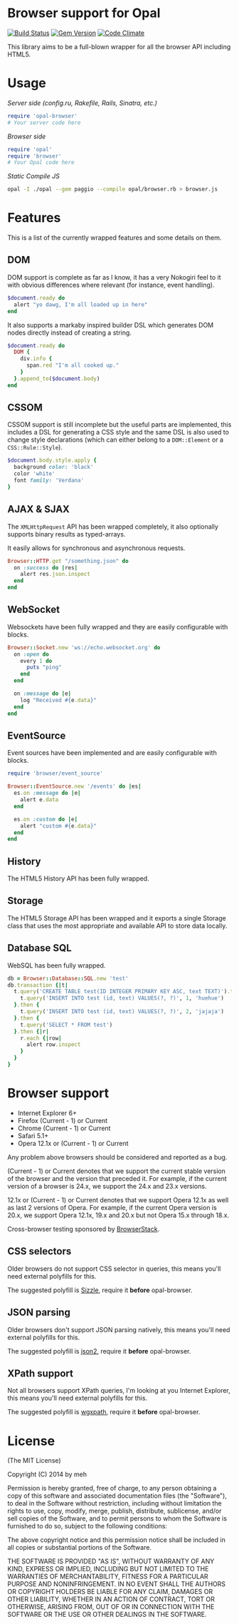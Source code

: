 Browser support for Opal
========================

[![Build Status](https://secure.travis-ci.org/opal/opal-browser.svg?branch=master)](http://travis-ci.org/opal/opal-browser)
[![Gem Version](https://badge.fury.io/rb/opal-browser.svg)](http://badge.fury.io/rb/opal-browser)
[![Code Climate](http://img.shields.io/codeclimate/github/opal/opal-browser.svg)](https://codeclimate.com/github/opal/opal-browser)


This library aims to be a full-blown wrapper for all the browser API including
HTML5.

Usage
=====

_Server side (config.ru, Rakefile, Rails, Sinatra, etc.)_

```ruby
require 'opal-browser'
# Your server code here
```

_Browser side_

```ruby
require 'opal'
require 'browser'
# Your Opal code here
```

_Static Compile JS_
```bash
opal -I ./opal --gem paggio --compile opal/browser.rb > browser.js
```

Features
========
This is a list of the currently wrapped features and some details on them.

DOM
---
DOM support is complete as far as I know, it has a very Nokogiri feel to it
with obvious differences where relevant (for instance, event handling).

```ruby
$document.ready do
  alert "yo dawg, I'm all loaded up in here"
end
```

It also supports a markaby inspired builder DSL which generates DOM nodes
directly instead of creating a string.

```ruby
$document.ready do
  DOM {
    div.info {
      span.red "I'm all cooked up."
    }
  }.append_to($document.body)
end
```

CSSOM
-----
CSSOM support is still incomplete but the useful parts are implemented, this
includes a DSL for generating a CSS style and the same DSL is also used to
change style declarations (which can either belong to a `DOM::Element` or a
`CSS::Rule::Style`).

```ruby
$document.body.style.apply {
  background color: 'black'
  color 'white'
  font family: 'Verdana'
}
```

AJAX & SJAX
-----------
The `XMLHttpRequest` API has been wrapped completely, it also optionally
supports binary results as typed-arrays.

It easily allows for synchronous and asynchronous requests.

```ruby
Browser::HTTP.get "/something.json" do
  on :success do |res|
    alert res.json.inspect
  end
end
```

WebSocket
---------
Websockets have been fully wrapped and they are easily configurable with
blocks.

```ruby
Browser::Socket.new 'ws://echo.websocket.org' do
  on :open do
    every 1 do
      puts "ping"
    end
  end

  on :message do |e|
    log "Received #{e.data}"
  end
end
```

EventSource
-----------
Event sources have been implemented and are easily configurable with blocks.

```ruby
require 'browser/event_source'

Browser::EventSource.new '/events' do |es|
  es.on :message do |e|
    alert e.data
  end

  es.on :custom do |e|
    alert "custom #{e.data}"
  end
end
```

History
-------
The HTML5 History API has been fully wrapped.

Storage
-------
The HTML5 Storage API has been wrapped and it exports a single Storage class
that uses the most appropriate and available API to store data locally.

Database SQL
------------
WebSQL has been fully wrapped.

```ruby
db = Browser::Database::SQL.new 'test'
db.transaction {|t|
  t.query('CREATE TABLE test(ID INTEGER PRIMARY KEY ASC, text TEXT)').then {
    t.query('INSERT INTO test (id, text) VALUES(?, ?)', 1, 'huehue')
  }.then {
    t.query('INSERT INTO test (id, text) VALUES(?, ?)', 2, 'jajaja')
  }.then {
    t.query('SELECT * FROM test')
  }.then {|r|
    r.each {|row|
      alert row.inspect
    }
  }
}
```

Browser support
===============

* Internet Explorer 6+
* Firefox (Current - 1) or Current
* Chrome (Current - 1) or Current
* Safari 5.1+
* Opera 12.1x or (Current - 1) or Current

Any problem above browsers should be considered and reported as a bug.

(Current - 1) or Current denotes that we support the current stable version of
the browser and the version that preceded it. For example, if the current
version of a browser is 24.x, we support the 24.x and 23.x versions.

12.1x or (Current - 1) or Current denotes that we support Opera 12.1x as well
as last 2 versions of Opera. For example, if the current Opera version is 20.x,
we support Opera 12.1x, 19.x and 20.x but not Opera 15.x through 18.x.

Cross-browser testing sponsored by [BrowserStack](http://browserstack.com).

CSS selectors
-------------
Older browsers do not support CSS selector in queries, this means you'll need
external polyfills for this.

The suggested polyfill is [Sizzle](http://sizzlejs.com/), require it **before**
opal-browser.

JSON parsing
------------
Older browsers don't support JSON parsing natively, this means you'll need
external polyfills for this.

The suggested polyfill is [json2](https://github.com/douglascrockford/JSON-js),
require it **before** opal-browser.

XPath support
-------------
Not all browsers support XPath queries, I'm looking at you Internet Explorer,
this means you'll need external polyfills for this.

The suggested polyfill is
[wgxpath](https://code.google.com/p/wicked-good-xpath/), require it **before**
opal-browser.

License
=======

(The MIT License)

Copyright (C) 2014 by meh

Permission is hereby granted, free of charge, to any person obtaining a copy
of this software and associated documentation files (the "Software"), to deal
in the Software without restriction, including without limitation the rights
to use, copy, modify, merge, publish, distribute, sublicense, and/or sell
copies of the Software, and to permit persons to whom the Software is
furnished to do so, subject to the following conditions:

The above copyright notice and this permission notice shall be included in
all copies or substantial portions of the Software.

THE SOFTWARE IS PROVIDED "AS IS", WITHOUT WARRANTY OF ANY KIND, EXPRESS OR
IMPLIED, INCLUDING BUT NOT LIMITED TO THE WARRANTIES OF MERCHANTABILITY,
FITNESS FOR A PARTICULAR PURPOSE AND NONINFRINGEMENT. IN NO EVENT SHALL THE
AUTHORS OR COPYRIGHT HOLDERS BE LIABLE FOR ANY CLAIM, DAMAGES OR OTHER
LIABILITY, WHETHER IN AN ACTION OF CONTRACT, TORT OR OTHERWISE, ARISING FROM,
OUT OF OR IN CONNECTION WITH THE SOFTWARE OR THE USE OR OTHER DEALINGS IN
THE SOFTWARE.
